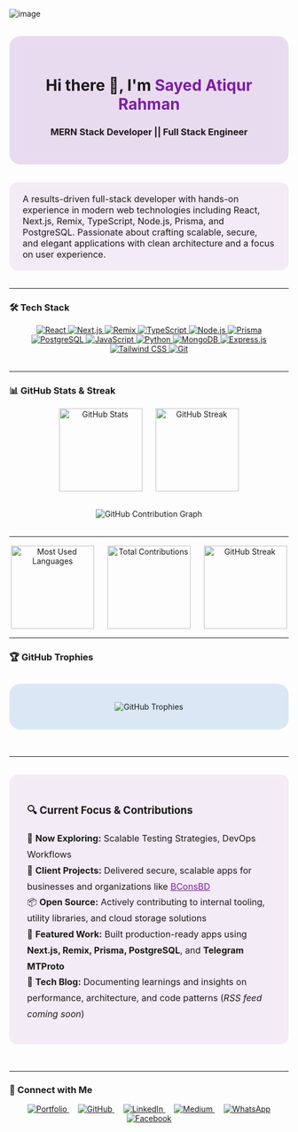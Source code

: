 ![image](https://github.com/user-attachments/assets/63aec3b8-569c-4a0e-9668-8279e3d03170)


<!-- Profile Hero Section -->
<div align="center" style="background: rgba(123, 31, 162, 0.15); backdrop-filter: blur(8px); padding: 2rem; border-radius: 20px; border: 1px solid rgba(255,255,255,0.2); margin: 2rem auto; max-width: 800px;">
  <h1>Hi there 👋, I'm <span style="color:#7B1FA2;">Sayed Atiqur Rahman</span></h1>
  <h3>MERN Stack Developer || Full Stack Engineer</h3>
</div>

<div style="background: rgba(123, 31, 162, 0.08); backdrop-filter: blur(6px); padding: 1.2rem 1.5rem; border-radius: 15px; margin: 1rem auto 2rem; max-width: 800px; font-size: 16px;">
  A results-driven full-stack developer with hands-on experience in modern web technologies including React, Next.js, Remix, TypeScript, Node.js, Prisma, and PostgreSQL. Passionate about crafting scalable, secure, and elegant applications with clean architecture and a focus on user experience.
</div>

---

### 🛠️ Tech Stack
<p align="center" style="margin-bottom: 2rem;">
  <a href="https://react.dev/" target="_blank">
    <img src="https://img.shields.io/badge/React-20232a?style=for-the-badge&logo=react&logoColor=61dafb" alt="React" />
  </a>
  <a href="https://nextjs.org/" target="_blank">
    <img src="https://img.shields.io/badge/Next.js-000000?style=for-the-badge&logo=nextdotjs&logoColor=white" alt="Next.js" />
  </a>
  <a href="https://remix.run/" target="_blank">
    <img src="https://img.shields.io/badge/Remix-000000?style=for-the-badge&logo=remix" alt="Remix" />
  </a>
  <a href="https://www.typescriptlang.org/" target="_blank">
    <img src="https://img.shields.io/badge/TypeScript-3178C6?style=for-the-badge&logo=typescript&logoColor=white" alt="TypeScript" />
  </a>
  <a href="https://nodejs.org/" target="_blank">
    <img src="https://img.shields.io/badge/Node.js-339933?style=for-the-badge&logo=node.js&logoColor=white" alt="Node.js" />
  </a>
  <a href="https://www.prisma.io/" target="_blank">
    <img src="https://img.shields.io/badge/Prisma-2D3748?style=for-the-badge&logo=prisma&logoColor=white" alt="Prisma" />
  </a>
  <a href="https://www.postgresql.org/" target="_blank">
    <img src="https://img.shields.io/badge/PostgreSQL-4169E1?style=for-the-badge&logo=postgresql&logoColor=white" alt="PostgreSQL" />
  </a>
  <a href="https://www.javascript.com/" target="_blank">
    <img src="https://img.shields.io/badge/JavaScript-F7DF1E?style=for-the-badge&logo=javascript&logoColor=black" alt="JavaScript" />
  </a>
  <a href="https://www.python.org/doc/" target="_blank">
    <img src="https://img.shields.io/badge/Python-3776AB?style=for-the-badge&logo=python&logoColor=white" alt="Python" />
  </a>
  <a href="https://www.mongodb.com/" target="_blank">
    <img src="https://img.shields.io/badge/MongoDB-47A248?style=for-the-badge&logo=mongodb&logoColor=white" alt="MongoDB" />
  </a>
  <a href="https://expressjs.com/" target="_blank">
    <img src="https://img.shields.io/badge/Express.js-000000?style=for-the-badge" alt="Express.js" />
  </a>
  <a href="https://tailwindcss.com/" target="_blank">
    <img src="https://img.shields.io/badge/Tailwind_CSS-38B2AC?style=for-the-badge&logo=tailwind-css&logoColor=white" alt="Tailwind CSS" />
  </a>
  <a href="https://git-scm.com/" target="_blank">
    <img src="https://img.shields.io/badge/Git-F05032?style=for-the-badge&logo=git&logoColor=white" alt="Git" />
  </a>
</p>

---

### 📊 GitHub Stats & Streak

<div align="center" style="display: flex; gap: 1.5rem; flex-wrap: wrap; justify-content: center; margin: 1rem auto 2rem;">
  <img src="https://github-readme-stats.vercel.app/api?username=sayedatiqurrahman&show_icons=true&theme=transparent" height="150" alt="GitHub Stats" />
  <img src="https://github-readme-streak-stats.herokuapp.com/?user=sayedatiqurrahman&theme=transparent" height="150" alt="GitHub Streak" />
</div>

<!-- Optional Contribution Graph (using a community project) -->
<div align="center" style="margin-bottom: 2rem;">
  <img src="https://activity-graph.herokuapp.com/graph?username=sayedatiqurrahman&theme=react-dark&hide_border=true" alt="GitHub Contribution Graph" />
</div>


---

<div align="center" style="display: flex; gap: 1.5rem; justify-content: center; flex-wrap: wrap; margin: 1rem auto;">
  <!-- Most Used Languages Card -->
  <img src="https://github-readme-stats.vercel.app/api/top-langs/?username=sayedatiqurrahman&langs_count=8&layout=compact&theme=dark" alt="Most Used Languages" height="150" />
  
  <!-- Total Contributions Card -->
  <img src="https://github-readme-stats.vercel.app/api?username=sayedatiqurrahman&show_icons=true&count_private=true&include_all_commits=true&theme=dark" alt="Total Contributions" height="150" />
  
  <!-- GitHub Streak Stats -->
  <img src="https://github-readme-streak-stats.herokuapp.com/?user=sayedatiqurrahman&theme=dark" alt="GitHub Streak" height="150" />
</div>




---

### 🏆 GitHub Trophies
<div align="center" style="background: rgba(25, 118, 210, 0.15); backdrop-filter: blur(10px); padding: 2rem; border-radius: 20px; border: 1px solid rgba(255,255,255,0.15); margin: 2rem auto 3rem; max-width: 800px;">
  <img src="https://github-profile-trophy.vercel.app/?username=sayedatiqurrahman&theme=blueberry&no-frame=true&margin-w=25&margin-h=25&row=2&column=4" alt="GitHub Trophies" />
</div>

---



<div style="background: rgba(123, 31, 162, 0.08); backdrop-filter: blur(6px); padding: 1.5rem 2rem; border-radius: 15px; margin: 2rem auto 3rem; max-width: 800px; font-size: 16px;">
  <h3>🔍 Current Focus & Contributions</h3>
  <ul style="list-style: none; padding: 0; line-height: 1.8; font-size: 1rem;">
    <li>🧪 <strong>Now Exploring:</strong> Scalable Testing Strategies, DevOps Workflows</li>
    <li>🧳 <strong>Client Projects:</strong> Delivered secure, scalable apps for businesses and organizations like <a href="https://bconsbd.com" target="_blank" style="color:#7B1FA2;">BConsBD</a></li>
    <li>📦 <strong>Open Source:</strong> Actively contributing to internal tooling, utility libraries, and cloud storage solutions</li>
    <li>🚀 <strong>Featured Work:</strong> Built production-ready apps using <strong>Next.js, Remix, Prisma, PostgreSQL</strong>, and <strong>Telegram MTProto</strong></li>
    <li>📝 <strong>Tech Blog:</strong> Documenting learnings and insights on performance, architecture, and code patterns (<em>RSS feed coming soon</em>)</li>
  </ul>
</div>

---

### 🔗 Connect with Me
<p align="center" style="margin-bottom: 3rem;">
 
  <a href="https://atiqurrahman-portfolio.web.app/" target="_blank" style="margin: 0 0.5rem;">
    <img src="https://img.shields.io/badge/Portfolio-7B1FA2?style=for-the-badge&logo=google-chrome&logoColor=white" alt="Portfolio" />
  </a>
  
  <a href="https://github.com/sayedatiqurrahman" target="_blank" style="margin: 0 0.5rem;">
    <img src="https://img.shields.io/badge/GitHub-181717?style=for-the-badge&logo=github&logoColor=white" alt="GitHub" />
  </a>
  
  <a href="https://www.linkedin.com/in/satiqurrahman/" target="_blank" style="margin: 0 0.5rem;">
    <img src="https://img.shields.io/badge/LinkedIn-0077B5?style=for-the-badge&logo=linkedin&logoColor=white" alt="LinkedIn" />
  </a>
  
  <a href="https://medium.com/@satiqurrahman" target="_blank" style="margin: 0 0.5rem;">
    <img src="https://img.shields.io/badge/Medium-12100E?style=for-the-badge&logo=medium&logoColor=white" alt="Medium" />
  </a>
 
  <a href="https://api.whatsapp.com/send/?phone=8801625625032&text=Hello%20Sayed%20Atiqur%20Rahman%21%0A%0AHow%20are%20you%20doing%3F%20%0AJust%20wanted%20to%20check%20if%20you%E2%80%99re%20available%20and%20have%20seen%20my%20message.%20Please%20reply%20when%20you%20get%20a%20chance.&type=phone_number&app_absent=0" target="_blank" style="margin: 0 0.5rem;">
    <img src="https://img.shields.io/badge/WhatsApp-25D366?style=for-the-badge&logo=whatsapp&logoColor=white" alt="WhatsApp" />
  </a>
  
  <a href="https://www.facebook.com/sayedmd.atiqurrahman/" target="_blank" style="margin: 0 0.5rem;">
    <img src="https://img.shields.io/badge/Facebook-1877F2?style=for-the-badge&logo=facebook&logoColor=white" alt="Facebook" />
  </a>
</p>
